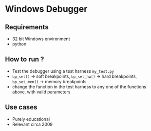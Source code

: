 # Windows Debugger

## Requirements
+ 32 bit Windows environment
+ python

## How to run ?
+ Test the debugger using a test harness `my_test.py`
+ `bp_set()` -> soft breakpoints, `bp_set_hw()` -> hard breakpoints, `bp_set_mem()` -> memory breakpoints
+ change the function in the test harness to any one of the functions above, with valid parameters

## Use cases
+ Purely educational
+ Relevant circa 2009

